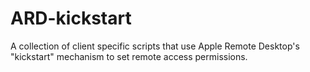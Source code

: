 # ARD-kickstart

A collection of client specific scripts that use Apple Remote Desktop's "kickstart" mechanism to set remote access permissions.
